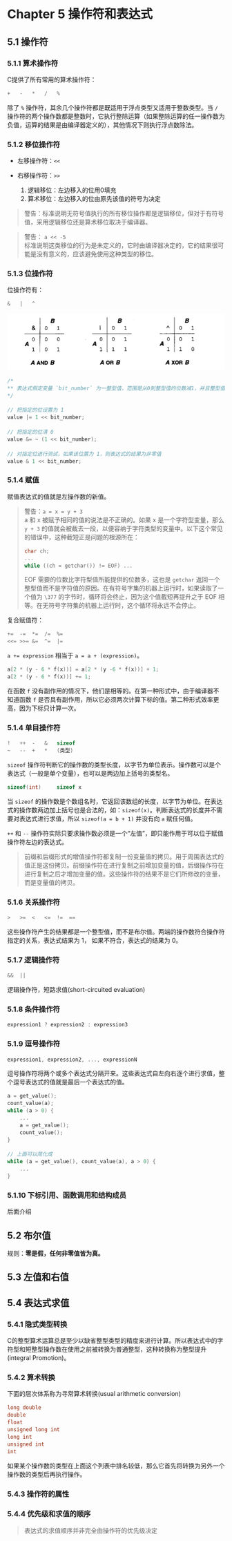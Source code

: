 # Chapter 5 操作符和表达式

## 5.1 操作符

### 5.1.1 算术操作符

C提供了所有常用的算术操作符：

``` c
+   -   *   /   %
```

除了 `%` 操作符，其余几个操作符都是既适用于浮点类型又适用于整数类型。当 `/` 操作符的两个操作数都是整数时，它执行整除运算（如果整除运算的任一操作数为负值，运算的结果是由编译器定义的），其他情况下则执行浮点数除法。

### 5.1.2 移位操作符

- 左移操作符：`<<`

- 右移操作符：`>>`
    1. 逻辑移位：左边移入的位用0填充
    2. 算术移位：左边移入的位由原先该值的符号为决定

> 警告：标准说明无符号值执行的所有移位操作都是逻辑移位，但对于有符号值，采用逻辑移位还是算术移位取决于编译器。

> 警告： `a << -5`
> <br>
> 标准说明这类移位的行为是未定义的，它时由编译器决定的，它的结果很可能是没有意义的，应该避免使用这种类型的移位。

### 5.1.3 位操作符

位操作符有：

``` c
&   |   ^
```

![位操作符](image/2019-04-07-22-08-22.png)

``` c
/*
** 表达式假定变量 `bit_number` 为一整型值，范围是从0到整型值的位数减1，并且整型值的位从右向左技术。
*/

// 把指定的位设置为 1
value |= 1 << bit_number;

// 把指定的位清 0
value &= ~ (1 << bit_number);

// 对指定位进行测试，如果该位置为 1，则表达式的结果为非零值
value & 1 << bit_number;
```

### 5.1.4 赋值

赋值表达式的值就是左操作数的新值。

> 警告：`a = x = y + 3`
> <br>
> a 和 x 被赋予相同的值的说法是不正确的。如果 x 是一个字符型变量，那么 `y + 3` 的值就会被截去一段，以便容纳于字符类型的变量中。以下这个常见的错误中，这种截短正是问题的根源所在：
> ``` c
> char ch;
> ...
> while ((ch = getchar()) != EOF) ...
> ```
> EOF 需要的位数比字符型值所能提供的位数多，这也是 `getchar` 返回一个整型值而不是字符值的原因。在有符号字集的机器上运行时，如果读取了一个值为 `\377` 的字节时，循环将会终止，因为这个值截短再提升之于 EOF 相等。在无符号字符集的机器上运行时，这个循环将永远不会停止。

复合赋值符：

``` c
+=  -=  *=  /=  %=
<<= >>= &=  ^=  |=
```

`a += expression` 相当于 `a = a + (expression)`。

``` c
a[2 * (y - 6 * f(x))] = a[2 * (y -6 * f(x))] + 1;
a[2 * (y - 6 * f(x))] += 1;
```

在函数 `f` 没有副作用的情况下，他们是相等的。在第一种形式中，由于编译器不知道函数 `f` 是否具有副作用，所以它必须两次计算下标的值。第二种形式效率更高，因为下标只计算一次。

### 5.1.4 单目操作符

``` c
!   ++  -   &   sizeof
~   --  +   *   (类型)
```

`sizeof` 操作符判断它的操作数的类型长度，以字节为单位表示。操作数可以是个表达式（一般是单个变量），也可以是两边加上括号的类型名。

``` c
sizeof(int)     sizeof x
```

当 `sizeof` 的操作数是个数组名时，它返回该数组的长度，以字节为单位。在表达式的操作数两边加上括号也是合法的，如：`sizeof(x)`。判断表达式的长度并不需要对表达式进行求值，所以 `sizeof(a = b + 1)` 并没有向 `a` 赋任何值。

`++` 和 `--` 操作符实际只要求操作数必须是一个“左值”，即只能作用于可以位于赋值操作符左边的表达式。

> 前缀和后缀形式的增值操作符都复制一份变量值的拷贝。用于周围表达式的值正是这份拷贝。前缀操作符在进行复制之前增加变量的值，后缀操作符在进行复制之后才增加变量的值。这些操作符的结果不是它们所修改的变量，而是变量值的拷贝。

### 5.1.6 关系操作符

``` c
>   >=  <   <=  !=  ==
```

这些操作符产生的结果都是一个整型值，而不是布尔值。两端的操作数符合操作符指定的关系，表达式结果为 1， 如果不符合，表达式的结果为 0。

### 5.1.7 逻辑操作符

``` c
&&  ||
```

逻辑操作符，短路求值(short-circuited evaluation)

### 5.1.8 条件操作符

``` c
expression1 ? expression2 : expression3
```

### 5.1.9 逗号操作符

``` c
expression1, expression2, ..., expressionN
```

逗号操作符将两个或多个表达式分隔开来。这些表达式自左向右逐个进行求值，整个逗号表达式的值就是最后一个表达式的值。

``` c
a = get_value();
count_value(a);
while (a > 0) {
    ...
    a = get_value();
    count_value();
}

// 上面可以简化成
while (a = get_value(), count_value(a), a > 0) {
    ...
}
```

### 5.1.10 下标引用、函数调用和结构成员

后面介绍

## 5.2 布尔值

规则：**零是假，任何非零值皆为真。**

## 5.3 左值和右值

## 5.4 表达式求值

### 5.4.1 隐式类型转换

C的整型算术运算总是至少以缺省整型类型的精度来进行计算。所以表达式中的字符型和短整型操作数在使用之前被转换为普通整型，这种转换称为整型提升(integral Promotion)。

### 5.4.2 算术转换

下面的层次体系称为寻常算术转换(usual arithmetic conversion)

``` c
long double
double
float
unsigned long int
long int
unsigned int
int
```

如果某个操作数的类型在上面这个列表中排名较低，那么它首先将转换为另外一个操作数的类型后再执行操作。

### 5.4.3 操作符的属性

### 5.4.4 优先级和求值的顺序

> 表达式的求值顺序并非完全由操作符的优先级决定